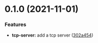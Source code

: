 # 0.1.0 (2021-11-01)


### Features

* **tcp-server:** add a tcp server ([302a454](https://github.com/ruddenchaux/simple-tcp-server/commit/302a4540b752d3bc245a669908b3dd35f2e33b7a))


